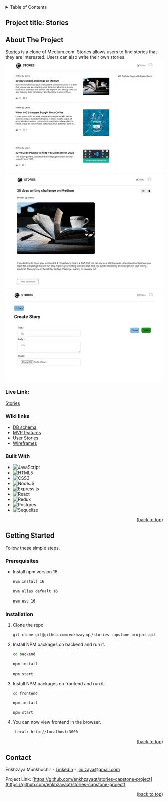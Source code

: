 <!-- TABLE OF CONTENTS -->
<details>
  <summary>Table of Contents</summary>
  <ol>
    <li>
      <a href="#about-the-project">About The Project</a>
      <ul>
        <li><a href="#wiki-links">Wiki links</a></li>
        <li><a href="#built-with">Built With</a></li>
      </ul>
    </li>
    <li>
      <a href="#getting-started">Getting Started</a>
      <ul>
        <li><a href="#prerequisites">Prerequisites</a></li>
        <li><a href="#installation">Installation</a></li>
      </ul>
    </li>
    <li><a href="#contact">Contact</a></li>
  </ol>
</details>

<!-- ABOUT THE PROJECT -->
## Project title: Stories

## About The Project

[Stories](https://medium-stories.herokuapp.com/) is a clone of Medium.com. Stories allows users to find stories that they are interested. Users can also write their own stories.
![Main page](https://github.com/enkhzayaqt/stories-capstone-project/blob/main/assets/stories_mainPage.png)
![Story detail page](https://github.com/enkhzayaqt/stories-capstone-project/blob/main/assets/stories_singlePage.png)
![Create Story page](https://github.com/enkhzayaqt/stories-capstone-project/blob/main/assets/stories_createPage.png)

### Live Link:
[Stories](https://medium-stories.herokuapp.com/)

### Wiki links

* [DB schema](https://github.com/enkhzayaqt/stories-capstone-project/wiki/DB-Schema)
* [MVP features](https://github.com/enkhzayaqt/stories-capstone-project/wiki/MVP-Features)
* [User Stories](https://github.com/enkhzayaqt/stories-capstone-project/wiki/User-Stories)
* [Wireframes](https://github.com/enkhzayaqt/stories-capstone-project/wiki/Wireframes)


### Built With

* ![JavaScript](https://img.shields.io/badge/javascript-%23323330.svg?style=for-the-badge&logo=javascript&logoColor=%23F7DF1E&style=plastic)
* ![HTML5](https://img.shields.io/badge/html5-%23E34F26.svg?style=for-the-badge&logo=html5&logoColor=white&style=plastic)
* ![CSS3](https://img.shields.io/badge/css3-%231572B6.svg?style=for-the-badge&logo=css3&logoColor=white&style=plastic)
* ![NodeJS](https://img.shields.io/badge/node.js-6DA55F?style=for-the-badge&logo=node.js&logoColor=white&style=plastic)
* ![Express.js](https://img.shields.io/badge/express.js-%23404d59.svg?style=for-the-badge&logo=express&logoColor=%2361DAFB&style=plastic)
* ![React](https://img.shields.io/badge/react-%2320232a.svg?style=for-the-badge&logo=react&logoColor=%2361DAFB&style=plastic)
* ![Redux](https://img.shields.io/badge/redux-%23593d88.svg?style=for-the-badge&logo=redux&logoColor=white&style=plastic)
* ![Postgres](https://img.shields.io/badge/postgres-%23316192.svg?style=for-the-badge&logo=postgresql&logoColor=white&style=plastic)
* ![Sequelize](https://img.shields.io/badge/Sequelize-52B0E7?style=for-the-badge&logo=Sequelize&logoColor=white&style=plastic)


<p align="right">(<a href="#about-the-project">back to top</a>)</p>



<!-- GETTING STARTED -->
## Getting Started

Follow these simple steps.

### Prerequisites


* Install npm version 16
  ```sh
  nvm install 16
  ```

   ```sh
  nvm alias defualt 16
  ```

   ```sh
  nvm use 16
  ```

### Installation

1. Clone the repo
   ```sh
   git clone git@github.com:enkhzayaqt/stories-capstone-project.git
   ```
2. Install NPM packages on backend and run it.
   ```sh
   cd backend
   ```

    ```sh
   npm install
   ```

    ```sh
   npm start
   ```

3. Install NPM packages on frontend and run it.

    ```sh
   cd frontend
   ```

    ```sh
   npm install
   ```

    ```sh
   npm start
   ```

4. You can now view frontend in the browser.

        Local: http://localhost:3000

<p align="right">(<a href="#about-the-project">back to top</a>)</p>


<!-- CONTACT -->
## Contact

Enkhzaya Munkhochir - [LinkedIn](https://www.linkedin.com/in/emma-munkhochir/) - jini.zaya@gmail.com

Project Link: [https://github.com/enkhzayaqt/stories-capstone-project](https://github.com/enkhzayaqt/stories-capstone-project)

<p align="right">(<a href="#about-the-project">back to top</a>)</p>

